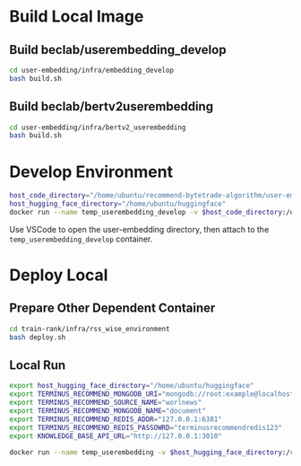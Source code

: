 
# Build Local Image

## Build beclab/userembedding_develop
```bash
cd user-embedding/infra/embedding_develop
bash build.sh
```

## Build beclab/bertv2userembedding
```bash
cd user-embedding/infra/bertv2_userembedding
bash build.sh
```

# Develop Environment
```bash
host_code_directory="/home/ubuntu/recommend-bytetrade-algorithm/user-embedding"
host_hugging_face_directory="/home/ubuntu/huggingface"
docker run --name temp_userembedding_develop -v $host_code_directory:/opt/rss-termius-v2-userembedding -v $host_hugging_face_directory:/root/.cache/huggingface --net=host -d beclab/userembedding_develop
```
Use VSCode to open the user-embedding directory, then attach to the `temp_userembedding_develop` container.

# Deploy Local

## Prepare Other Dependent Container
```bash
cd train-rank/infra/rss_wise_environment
bash deploy.sh
```

## Local Run
```bash
export host_hugging_face_directory="/home/ubuntu/huggingface"
export TERMINUS_RECOMMEND_MONGODB_URI="mongodb://root:example@localhost:27017/?authSource=admin&readPreference=primary&ssl=false&directConnection=true"
export TERMINUS_RECOMMEND_SOURCE_NAME="worlnews"
export TERMINUS_RECOMMEND_MONGODB_NAME="document"
export TERMINUS_RECOMMEND_REDIS_ADDR="127.0.0.1:6381"
export TERMINUS_RECOMMEND_REDIS_PASSOWRD="terminusrecommendredis123"
export KNOWLEDGE_BASE_API_URL="http://127.0.0.1:3010"

docker run --name temp_userembedding -v $host_hugging_face_directory:/root/.cache/huggingface --net=host -e TERMINUS_RECOMMEND_REDIS_ADDR=$TERMINUS_RECOMMEND_REDIS_ADDR -e TERMINUS_RECOMMEND_REDIS_PASSOWRD=$TERMINUS_RECOMMEND_REDIS_PASSOWRD -e TERMINUS_RECOMMEND_SOURCE_NAME=$TERMINUS_RECOMMEND_SOURCE_NAME -e TERMINUS_RECOMMEND_MONGODB_NAME=$TERMINUS_RECOMMEND_MONGODB_NAME -e TERMINUS_RECOMMEND_REDIS_URI=$TERMINUS_RECOMMEND_REDIS_URI -d bytetrade/bertv2userembedding
```
